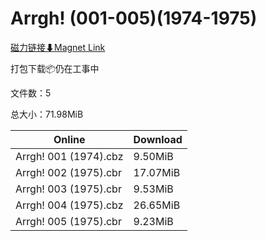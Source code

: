 # Arrgh! (001-005)(1974-1975)

[磁力链接⬇Magnet Link](magnet:?xt=urn:btih:eecc481b7bea6fec11b7bea49dda519edff441c0&dn=Arrgh%21%20%28001-005%29%281974-1975%29)

打包下载📦仍在工事中

文件数：5

总大小：71.98MiB

Online | Download
--- | ---
Arrgh! 001 (1974).cbz | 9.50MiB
Arrgh! 002 (1975).cbr | 17.07MiB
Arrgh! 003 (1975).cbr | 9.53MiB
Arrgh! 004 (1975).cbz | 26.65MiB
Arrgh! 005 (1975).cbr | 9.23MiB